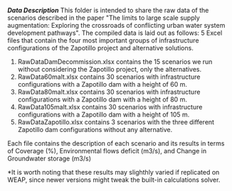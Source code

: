 ***Data Description***
This folder is intended to share the raw data of the scenarios described in the paper "The limits to large scale supply augmentation: Exploring the crossroads of conflicting urban water system development pathways".
The compiled data is laid out as follows: 5 Excel files that contain the four most important groups of infrastructure configurations of the Zapotillo project and alternative solutions. 
1. RawDataDamDecommission.xlsx contains the 15 scenarios we run without considering the Zapotillo project, only the alternatives. 
2. RawData60malt.xlsx contains 30 scenarios with infrastructure configurations with a Zapotillo dam with a height of 60 m.
3. RawData80malt.xlsx contains 30 scenarios with infrastructure configurations with a Zapotillo dam with a height of 80 m.
4. RawData105malt.xlsx contains 30 scenarios with infrastructure configurations with a Zapotillo dam with a height of 105 m.
5. RawDataZapotillo.xlsx contains 3 scenarios with the three different Zapotillo dam configurations without any alternative.

Each file contains the description of each scenario and its results in terms of Coverage (%), Environmental flows deficit (m3/s), and Change in Groundwater storage (m3/s)

*It is worth noting that these results may slighthly varied if replicated on WEAP, since newer versions might tweak the built-in calculations solver.
